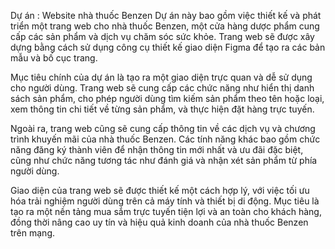 Dự án :  Website nhà thuốc Benzen
Dự án này bao gồm việc thiết kế và phát triển một trang web cho nhà thuốc Benzen, một cửa hàng dược phẩm cung cấp các sản phẩm và dịch vụ chăm sóc sức khỏe. Trang web sẽ được xây dựng bằng cách sử dụng công cụ thiết kế giao diện Figma để tạo ra các bản mẫu và bố cục trang.

Mục tiêu chính của dự án là tạo ra một giao diện trực quan và dễ sử dụng cho người dùng. Trang web sẽ cung cấp các chức năng như hiển thị danh sách sản phẩm, cho phép người dùng tìm kiếm sản phẩm theo tên hoặc loại, xem thông tin chi tiết về từng sản phẩm, và thực hiện đặt hàng trực tuyến.

Ngoài ra, trang web cũng sẽ cung cấp thông tin về các dịch vụ và chương trình khuyến mãi của nhà thuốc Benzen. Các tính năng khác bao gồm chức năng đăng ký thành viên để nhận thông tin mới nhất và ưu đãi đặc biệt, cũng như chức năng tương tác như đánh giá và nhận xét sản phẩm từ phía người dùng.

Giao diện của trang web sẽ được thiết kế một cách hợp lý, với việc tối ưu hóa trải nghiệm người dùng trên cả máy tính và thiết bị di động. Mục tiêu là tạo ra một nền tảng mua sắm trực tuyến tiện lợi và an toàn cho khách hàng, đồng thời nâng cao uy tín và hiệu quả kinh doanh của nhà thuốc Benzen trên mạng.
